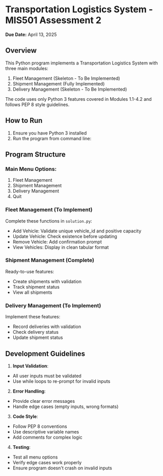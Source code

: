 # Transportation Logistics System - MIS501 Assessment 2


**Due Date:** April 13, 2025

## Overview
This Python program implements a Transportation Logistics System with three main modules:
1. Fleet Management (Skeleton - To Be Implemented)
2. Shipment Management (Fully Implemented)
3. Delivery Management (Skeleton - To Be Implemented)

The code uses only Python 3 features covered in Modules 1.1-4.2 and follows PEP 8 style guidelines.

## How to Run
1. Ensure you have Python 3 installed
2. Run the program from command line:


## Program Structure

### Main Menu Options:
1. Fleet Management
2. Shipment Management
3. Delivery Management
4. Quit

### Fleet Management (To Implement)
Complete these functions in `solution.py`:
- Add Vehicle: Validate unique vehicle_id and positive capacity
- Update Vehicle: Check existence before updating
- Remove Vehicle: Add confirmation prompt
- View Vehicles: Display in clean tabular format

### Shipment Management (Complete)
Ready-to-use features:
- Create shipments with validation
- Track shipment status
- View all shipments

### Delivery Management (To Implement)
Implement these features:
- Record deliveries with validation
- Check delivery status
- Update shipment status

## Development Guidelines

1. **Input Validation**:
- All user inputs must be validated
- Use while loops to re-prompt for invalid inputs

2. **Error Handling**:
- Provide clear error messages
- Handle edge cases (empty inputs, wrong formats)

3. **Code Style**:
- Follow PEP 8 conventions
- Use descriptive variable names
- Add comments for complex logic

4. **Testing**:
- Test all menu options
- Verify edge cases work properly
- Ensure program doesn't crash on invalid inputs

